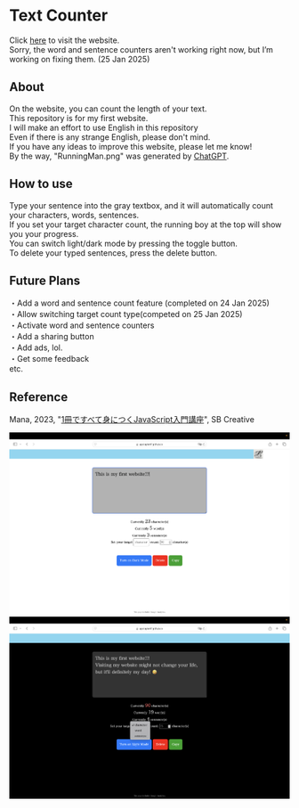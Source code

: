 # Text Counter
Click [here](https://appleple47.github.io/Text-Counter/) to visit the website.\
Sorry, the word and sentence counters aren't working right now, but I’m working on fixing them. (25 Jan 2025)

## About
On the website, you can count the length of your text.\
This repository is for my first website.\
I will make an effort to use English in this repository\
Even if there is any strange English, please don't mind.\
If you have any ideas to improve this website, please let me know!\
By the way, "RunningMan.png" was generated by [ChatGPT](https://chatgpt.com/g/g-8sPlJ64Gn-tiyatutogpt).

## How to use 
Type your sentence into the gray textbox, and it will automatically count your characters, words, sentences.\
If you set your target character count, the running boy at the top will show you your progress.\
You can switch light/dark mode by pressing the toggle button.\
To delete your typed sentences, press the delete button.

## Future Plans
・Add a word and sentence count feature (completed on 24 Jan 2025)\
・Allow switching target count type(competed on 25 Jan 2025)\
・Activate word and sentence counters\
・Add a sharing button\
・Add ads, lol.\
・Get some feedback\
  etc.

## Reference
Mana, 2023, "[1冊ですべて身につくJavaScript入門講座](https://www.sbcr.jp/product/4815615758/)", SB Creative

![Sample Image](./pictures/ScreenShot1.png)
![Sample Image](./pictures/ScreenShot2.png)